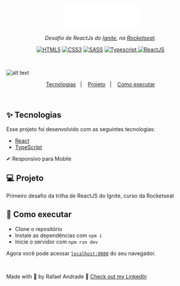 <br>
<p align="center">
  <img alt="to.do" src="public/logo.svg" width="200px">
</p>

<p align="center">
  <i>Desafio de ReactJs do <a href="https://rocketseat.com.br/ignite">Ignite</a>, na <a href="https://rocketseat.com.br/">Rocketseat</a>.</i><br>
  <div align="center">
    <a href="https://"><img src="https://img.shields.io/static/v1?label=&message=HTML5&color=%23E34F26&style=for-the-badge&logo=html5&logoColor=whitesmoke" alt="HTML5"></a>
    <a href="https://"><img src="https://img.shields.io/static/v1?label=&message=CSS3&color=%231572B6&style=for-the-badge&logo=css3&logoColor=whitesmoke" alt="CSS3"></a>
    <a href="https://"><img src="https://img.shields.io/static/v1?label=&message=SASS&color=%23CC6699&style=for-the-badge&logo=sass&logoColor=whitesmoke" alt="SASS"></a>
    <a href="https://"><img src="https://img.shields.io/static/v1?label=&message=Typescript&color=%231570B6&style=for-the-badge&logo=typescript&logoColor=whitesmoke" alt="Typescript"> </a>
    <a href="https://"><img src="https://img.shields.io/static/v1?label=&message=ReactJS&color=%231545B6&style=for-the-badge&logo=react&logoColor=whitesmoke" alt="ReactJS"></a>
</div>
</p> <br>


![alt text](https://i.ibb.co/1s5RywS/screencapture-localhost-8080-2021-07-14-11-21-34.png)

<p align="center">
  <a href="#-tecnologias">Tecnologias</a>&nbsp;&nbsp;&nbsp;|&nbsp;&nbsp;&nbsp;
  <a href="#-projeto">Projeto</a>&nbsp;&nbsp;&nbsp;|&nbsp;&nbsp;&nbsp;
  <a href="#-como-executar">Como executar</a>
</p>

<br>

## ✨ Tecnologias

Esse projeto foi desenvolvido com as seguintes tecnologias:

- [React](https://reactjs.org)
- [TypeScript](https://www.typescriptlang.org/)

 ✔ Responsivo para Mobile

## 💻 Projeto

Primeiro desafio da trilha de ReactJS do Ignite, curso da Rocketseat

## 🚀 Como executar

- Clone o repositório
- Instale as dependências com `npm i`
- Inicie o servidor com `npm run dev`

Agora você pode acessar [`localhost:8080`](http://localhost:8080) do seu navegador.

<br>

Made with 💜 by Rafael Andrade 👋 [Check out my LinkedIn](https://www.linkedin.com/in/andraderafa72)
